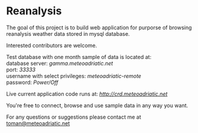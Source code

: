 # Reanalysis

The goal of this project is to build web application for purporse of browsing reanalysis weather data stored in mysql database.

Interested contributors are welcome.

Test database with one month sample of data is located at:  
database server: *gamma.meteoadriatic.net*  
port: *33333*  
username with select privileges: *meteoadriatic-remote*  
password: *Power/Off*

Live current application code runs at: *http://crd.meteoadriatic.net*

You're free to connect, browse and use sample data in any way you want.

For any questions or suggestions please contact me at toman@meteoadriatic.net

